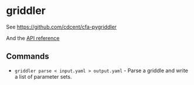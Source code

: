 # griddler

See <https://github.com/cdcent/cfa-pygriddler>

And the [API reference](reference.md)

## Commands

* `griddler parse < input.yaml > output.yaml` - Parse a griddle and write a list of parameter sets.
